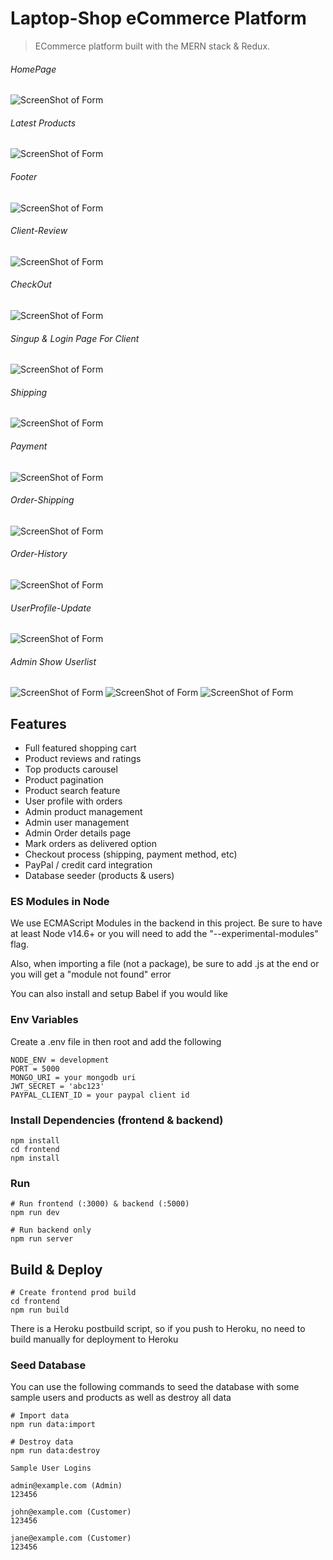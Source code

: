 # Laptop-Shop eCommerce Platform

> ECommerce platform built with the MERN stack & Redux.





###### HomePage


![ScreenShot of Form](screenshots/a.png)


###### Latest Products
![ScreenShot of Form](screenshots/b.png)


###### Footer
![ScreenShot of Form](screenshots/c.png)


###### Client-Review
![ScreenShot of Form](screenshots/d.png)


###### CheckOut
![ScreenShot of Form](screenshots/e.png)

###### Singup & Login Page For Client
![ScreenShot of Form](screenshots/f.png)


###### Shipping
![ScreenShot of Form](screenshots/g.png)


###### Payment 
![ScreenShot of Form](screenshots/h.png)


###### Order-Shipping
![ScreenShot of Form](screenshots/i.png)

###### Order-History
![ScreenShot of Form](screenshots/j.png)


###### UserProfile-Update
![ScreenShot of Form](screenshots/k.png)


###### Admin Show Userlist
![ScreenShot of Form](screenshots/l.png)
![ScreenShot of Form](screenshots/m.png)
![ScreenShot of Form](screenshots/n.png)
















## Features

- Full featured shopping cart
- Product reviews and ratings
- Top products carousel
- Product pagination
- Product search feature
- User profile with orders
- Admin product management
- Admin user management
- Admin Order details page
- Mark orders as delivered option
- Checkout process (shipping, payment method, etc)
- PayPal / credit card integration
- Database seeder (products & users)




### ES Modules in Node

We use ECMAScript Modules in the backend in this project. Be sure to have at least Node v14.6+ or you will need to add the "--experimental-modules" flag.

Also, when importing a file (not a package), be sure to add .js at the end or you will get a "module not found" error

You can also install and setup Babel if you would like

### Env Variables

Create a .env file in then root and add the following

```
NODE_ENV = development
PORT = 5000
MONGO_URI = your mongodb uri
JWT_SECRET = 'abc123'
PAYPAL_CLIENT_ID = your paypal client id
```

### Install Dependencies (frontend & backend)

```
npm install
cd frontend
npm install
```

### Run

```
# Run frontend (:3000) & backend (:5000)
npm run dev

# Run backend only
npm run server
```

## Build & Deploy

```
# Create frontend prod build
cd frontend
npm run build
```

There is a Heroku postbuild script, so if you push to Heroku, no need to build manually for deployment to Heroku

### Seed Database

You can use the following commands to seed the database with some sample users and products as well as destroy all data

```
# Import data
npm run data:import

# Destroy data
npm run data:destroy
```

```
Sample User Logins

admin@example.com (Admin)
123456

john@example.com (Customer)
123456

jane@example.com (Customer)
123456
```



